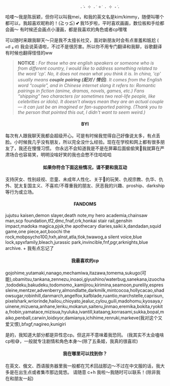                                      . ݁₊ ⊹ . ݁ ⟡ ݁ . ⊹ ₊ ݁.

哈喽～我是陈辰颖，但你可以叫我mei，和我的英文名是kim/kimmy，随便叫哪个都可以，我超喜欢昵称的！(≧ヮ≦) 💕
我15岁啦，平时喜欢画画，数位板和手绘都会画～ 有时候还会画点小漫画，都是我喜欢的角色或者cp嘿嘿

可以随时来跟我聊天～只是我不太擅长社交，面对新朋友时会有点害羞和尴尬 ( ๑ơ ₃ ơ) 我会说英语啦，不过不是很厉害。所以你不用专门翻译和我聊，谷歌翻译有时候也翻得怪怪的ww

>**NOTICE** : *For those who are english speakers or someone who is from different country, I would like to address something related to the word *'cp'*. No, it does not mean what you think it is. In china, 'cp' usually means **couple pairing (配对 / 情侣)**. It comes from the English word “couple”, and in Chinese internet slang it refers to: Romantic pairings in fiction (anime, dramas, novels, games, etc.) Fans “shipping” two characters (or sometimes two real-life people, like celebrities or idols).
It doesn’t always mean they are an actual couple — it can just be an imagined or fan-supported pairing. (Thank you to the person that pointed this out, I didn't want to seem weird.)*

<h4 align="center"> BYI </h4>
每次有人跟我聊天我都会超级开心。可是有时候我觉得自己好像说太多，有点丢脸。小时候我几乎没有朋友，所以完全没什么经验。现在在学校和网上都有很多朋友了，我还在慢慢习惯。
你永远不会知道我是不是在屏幕后面偷偷笑🤭我就算在严肃场合也容易笑，明明没啥好笑的我也会憋不住哈哈哈

<h4 align="center"> 如果你符合下面这些情况，请不要和我互动 </h4>
支持厌女、性别歧视、恋童、未成年人性化、关于🍇的玩笑、仇视宗教、仇华、仇外、犹太复国主义、不喜欢/不尊重我的朋友、厌恶我的兴趣、proship、darkship 等行为或立场。

<h4 align="center"> FANDOMS </h4>
jujutsu kaisen,demon slayer,death note,my hero academia,chainsaw man,scp foundation,tf2,dmc,fnaf,crk,honkai stair rail,genshin impact,madoka magica,pjsk,the apothecary diaries,saiki.k,dandadan,squid game,one piece,aot,boochi the rock,mobpsycho100,hxh,alnst,atla,tlok,twawog,a silent voice,blue lock,spyxfamily,bleach,jurassic park,invincible,fnf,pgr,arknights,blue archive. + 我有点忘记了

<h4 align="center"> 我最喜欢的cp </h4>
gojohime,yutamaki,nanago,mechamiwa,itazawa,tomema,sukugo(可能),obamitsu,tankana,zennezu,inoaoi,giyushino/waterbug,sanekana,izuocha,tododeku,bakudeku,todomomo,,kamijirou,kirimina,seamoon,purelily,espressleine,mentzer,advenberry,almondlatte,darkmilk,mintcocoa,hollycacao,shadowsugar,robinhill,danmarch,angelfox,kafblade,ruantio,marchstelle,caprisun,pixelshark,wriorinde,hailou,chioyato,jealuc,cylou,guili,madohomu,kyosaya,ruinene,mizuena,anhane,lenku,mokarun,saiteru,jinmao,eremika,bokita,ryokita,frobin,yamatace,mizisua,hyuluka,ivantill,kataang,korrasami,sukka,bopal,maiko,penball,carwin,loidxyor,damianya,ichihime,renruki,markeve(我对这个又爱又恨),bfxgf,nagireo,kunigiri

是的，我知道大部分都是异性恋cp。但这并不意味着我恐同。
(我其实不太会嗑啥cp啦😅，一般就专注剧情和角色本身～(除了五条姬，我真的很喜欢)

<h4 align="center"> 我在哪里可以找到你？ </h4>
在英文、俄文、西语服务器里我一般都在咒术回战那边～不过在中文服的话，我大多是在出生点或者集市那边晃悠。 请随意 c+h 我啦～我随时可以联系！(除非我在和朋友一起)



